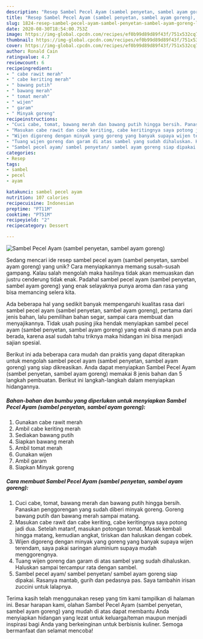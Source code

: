 ```yaml
---
description: "Resep Sambel Pecel Ayam (sambel penyetan, sambel ayam goreng), Lezat Sekali"
title: "Resep Sambel Pecel Ayam (sambel penyetan, sambel ayam goreng), Lezat Sekali"
slug: 1824-resep-sambel-pecel-ayam-sambel-penyetan-sambel-ayam-goreng-lezat-sekali
date: 2020-08-30T18:54:00.753Z
image: https://img-global.cpcdn.com/recipes/ef0b99d89d89f43f/751x532cq70/sambel-pecel-ayam-sambel-penyetan-sambel-ayam-goreng-foto-resep-utama.jpg
thumbnail: https://img-global.cpcdn.com/recipes/ef0b99d89d89f43f/751x532cq70/sambel-pecel-ayam-sambel-penyetan-sambel-ayam-goreng-foto-resep-utama.jpg
cover: https://img-global.cpcdn.com/recipes/ef0b99d89d89f43f/751x532cq70/sambel-pecel-ayam-sambel-penyetan-sambel-ayam-goreng-foto-resep-utama.jpg
author: Ronald Cain
ratingvalue: 4.7
reviewcount: 6
recipeingredient:
- " cabe rawit merah"
- " cabe keriting merah"
- " bawang putih"
- " bawang merah"
- " tomat merah"
- " wijen"
- " garam"
- " Minyak goreng"
recipeinstructions:
- "Cuci cabe, tomat, bawang merah dan bawang putih hingga bersih. Panaskan penggorengan yang sudah diberi minyak goreng. Goreng bawang putih dan bawang merah sampai matang."
- "Masukan cabe rawit dan cabe keriting, cabe keritingnya saya potong jadi dua. Setelah matanf, masukan potongan tomat. Masak kembali hingga matang, kemudian angkat, tiriskan dan haluskan dengan cobek."
- "Wijen digoreng dengan minyak yang goreng yang banyak supaya wijen terendam, saya pakai saringan aluminium supaya mudah menggorengnya."
- "Tuang wijen goreng dan garam di atas sambel yang sudah dihaluskan. Haluskan sampai tercampur rata dengan sambel."
- "Sambel pecel ayam/ sambel penyetan/ sambel ayam goreng siap dipakai. Rasanya mantab, gurih dan pedasnya pas. Saya tambahin irisan zuccini untuk lalapnya."
categories:
- Resep
tags:
- sambel
- pecel
- ayam

katakunci: sambel pecel ayam 
nutrition: 107 calories
recipecuisine: Indonesian
preptime: "PT11M"
cooktime: "PT51M"
recipeyield: "2"
recipecategory: Dessert

---
```



![Sambel Pecel Ayam (sambel penyetan, sambel ayam goreng)](https://img-global.cpcdn.com/recipes/ef0b99d89d89f43f/751x532cq70/sambel-pecel-ayam-sambel-penyetan-sambel-ayam-goreng-foto-resep-utama.jpg)

Sedang mencari ide resep sambel pecel ayam (sambel penyetan, sambel ayam goreng) yang unik? Cara menyiapkannya memang susah-susah gampang. Kalau salah mengolah maka hasilnya tidak akan memuaskan dan justru cenderung tidak enak. Padahal sambel pecel ayam (sambel penyetan, sambel ayam goreng) yang enak selayaknya punya aroma dan rasa yang bisa memancing selera kita.

Ada beberapa hal yang sedikit banyak mempengaruhi kualitas rasa dari sambel pecel ayam (sambel penyetan, sambel ayam goreng), pertama dari jenis bahan, lalu pemilihan bahan segar, sampai cara membuat dan menyajikannya. Tidak usah pusing jika hendak menyiapkan sambel pecel ayam (sambel penyetan, sambel ayam goreng) yang enak di mana pun anda berada, karena asal sudah tahu triknya maka hidangan ini bisa menjadi sajian spesial.




Berikut ini ada beberapa cara mudah dan praktis yang dapat diterapkan untuk mengolah sambel pecel ayam (sambel penyetan, sambel ayam goreng) yang siap dikreasikan. Anda dapat menyiapkan Sambel Pecel Ayam (sambel penyetan, sambel ayam goreng) memakai 8 jenis bahan dan 5 langkah pembuatan. Berikut ini langkah-langkah dalam menyiapkan hidangannya.

<!--inarticleads1-->

##### Bahan-bahan dan bumbu yang diperlukan untuk menyiapkan Sambel Pecel Ayam (sambel penyetan, sambel ayam goreng):

1. Gunakan  cabe rawit merah
1. Ambil  cabe keriting merah
1. Sediakan  bawang putih
1. Siapkan  bawang merah
1. Ambil  tomat merah
1. Gunakan  wijen
1. Ambil  garam
1. Siapkan  Minyak goreng




<!--inarticleads2-->

##### Cara membuat Sambel Pecel Ayam (sambel penyetan, sambel ayam goreng):

1. Cuci cabe, tomat, bawang merah dan bawang putih hingga bersih. Panaskan penggorengan yang sudah diberi minyak goreng. Goreng bawang putih dan bawang merah sampai matang.
1. Masukan cabe rawit dan cabe keriting, cabe keritingnya saya potong jadi dua. Setelah matanf, masukan potongan tomat. Masak kembali hingga matang, kemudian angkat, tiriskan dan haluskan dengan cobek.
1. Wijen digoreng dengan minyak yang goreng yang banyak supaya wijen terendam, saya pakai saringan aluminium supaya mudah menggorengnya.
1. Tuang wijen goreng dan garam di atas sambel yang sudah dihaluskan. Haluskan sampai tercampur rata dengan sambel.
1. Sambel pecel ayam/ sambel penyetan/ sambel ayam goreng siap dipakai. Rasanya mantab, gurih dan pedasnya pas. Saya tambahin irisan zuccini untuk lalapnya.




Terima kasih telah menggunakan resep yang tim kami tampilkan di halaman ini. Besar harapan kami, olahan Sambel Pecel Ayam (sambel penyetan, sambel ayam goreng) yang mudah di atas dapat membantu Anda menyiapkan hidangan yang lezat untuk keluarga/teman maupun menjadi inspirasi bagi Anda yang berkeinginan untuk berbisnis kuliner. Semoga bermanfaat dan selamat mencoba!
